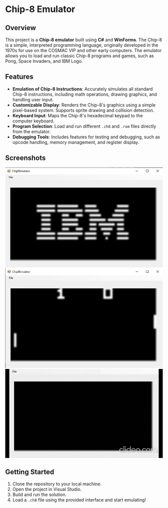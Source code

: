 # Chip-8 Emulator

## Overview

This project is a **Chip-8 emulator** built using **C#** and **WinForms**. The Chip-8 is a simple, interpreted programming language, originally developed in the 1970s for use on the COSMAC VIP and other early computers. The emulator allows you to load and run classic Chip-8 programs and games, such as Pong, Space Invaders, and IBM Logo.

## Features

- **Emulation of Chip-8 Instructions**: Accurately simulates all standard Chip-8 instructions, including math operations, drawing graphics, and handling user input.
- **Customizable Display**: Renders the Chip-8's graphics using a simple pixel-based system. Supports sprite drawing and collision detection.
- **Keyboard Input**: Maps the Chip-8's hexadecimal keypad to the computer keyboard.
- **Program Selection**: Load and run different `.ch8` and `.rom` files directly from the emulator.
- **Debugging Tools**: Includes features for testing and debugging, such as opcode handling, memory management, and register display.

## Screenshots

![IBM Logo](/chip8emulator%20pictures/ibm.png)
![Pong](/chip8emulator%20pictures/pong.png)
![Space Invaders](/chip8emulator%20pictures/spaceinvaders.gif)

## Getting Started

1. Clone the repository to your local machine.
2. Open the project in Visual Studio.
3. Build and run the solution.
4. Load a `.ch8` file using the provided interface and start emulating!




